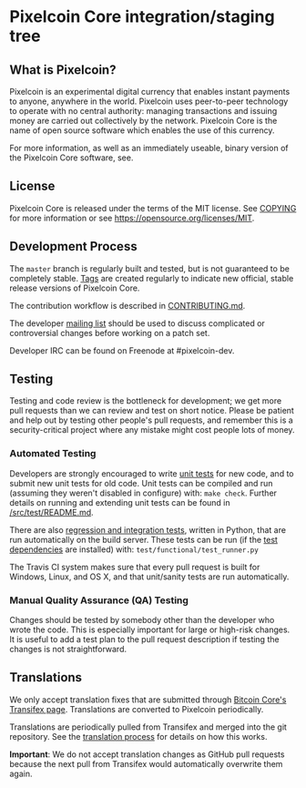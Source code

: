 Pixelcoin Core integration/staging tree
=====================================

What is Pixelcoin?
----------------

Pixelcoin is an experimental digital currency that enables instant payments to
anyone, anywhere in the world. Pixelcoin uses peer-to-peer technology to operate
with no central authority: managing transactions and issuing money are carried
out collectively by the network. Pixelcoin Core is the name of open source
software which enables the use of this currency.

For more information, as well as an immediately useable, binary version of
the Pixelcoin Core software, see.

License
-------

Pixelcoin Core is released under the terms of the MIT license. See [COPYING](COPYING) for more
information or see https://opensource.org/licenses/MIT.

Development Process
-------------------

The `master` branch is regularly built and tested, but is not guaranteed to be
completely stable. [Tags](https://github.com/Pixelcomet/pixelcoin.git/tags) are created
regularly to indicate new official, stable release versions of Pixelcoin Core.

The contribution workflow is described in [CONTRIBUTING.md](CONTRIBUTING.md).

The developer [mailing list](https://groups.google.com/forum/#!forum/pixelcoin-dev)
should be used to discuss complicated or controversial changes before working
on a patch set.

Developer IRC can be found on Freenode at #pixelcoin-dev.

Testing
-------

Testing and code review is the bottleneck for development; we get more pull
requests than we can review and test on short notice. Please be patient and help out by testing
other people's pull requests, and remember this is a security-critical project where any mistake might cost people
lots of money.

### Automated Testing

Developers are strongly encouraged to write [unit tests](src/test/README.md) for new code, and to
submit new unit tests for old code. Unit tests can be compiled and run
(assuming they weren't disabled in configure) with: `make check`. Further details on running
and extending unit tests can be found in [/src/test/README.md](/src/test/README.md).

There are also [regression and integration tests](/test), written
in Python, that are run automatically on the build server.
These tests can be run (if the [test dependencies](/test) are installed) with: `test/functional/test_runner.py`

The Travis CI system makes sure that every pull request is built for Windows, Linux, and OS X, and that unit/sanity tests are run automatically.

### Manual Quality Assurance (QA) Testing

Changes should be tested by somebody other than the developer who wrote the
code. This is especially important for large or high-risk changes. It is useful
to add a test plan to the pull request description if testing the changes is
not straightforward.

Translations
------------

We only accept translation fixes that are submitted through [Bitcoin Core's Transifex page](https://www.transifex.com/projects/p/bitcoin/).
Translations are converted to Pixelcoin periodically.

Translations are periodically pulled from Transifex and merged into the git repository. See the
[translation process](doc/translation_process.md) for details on how this works.

**Important**: We do not accept translation changes as GitHub pull requests because the next
pull from Transifex would automatically overwrite them again.
